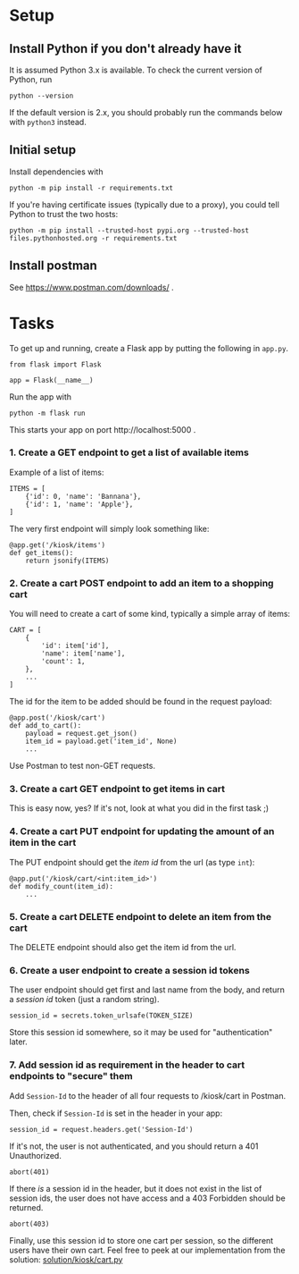 # Setup

## Install Python if you don't already have it

It is assumed Python 3.x is available. To check the current version of Python,
run

```
python --version
```

If the default version is 2.x, you should probably run the commands below with
`python3` instead.

## Initial setup

Install dependencies with

```
python -m pip install -r requirements.txt
```

If you're having certificate issues (typically due to a proxy), you could tell
Python to trust the two hosts:

```
python -m pip install --trusted-host pypi.org --trusted-host files.pythonhosted.org -r requirements.txt
```

## Install postman

See https://www.postman.com/downloads/ .

# Tasks

To get up and running, create a Flask app by putting the following in `app.py`.

    from flask import Flask

    app = Flask(__name__)

Run the app with

    python -m flask run

This starts your app on port http://localhost:5000 .

### 1. Create a GET endpoint to get a list of available items

Example of a list of items:

    ITEMS = [
        {'id': 0, 'name': 'Bannana'},
        {'id': 1, 'name': 'Apple'},
    ]

The very first endpoint will simply look something like:

    @app.get('/kiosk/items')
    def get_items():
        return jsonify(ITEMS)

### 2. Create a cart POST endpoint to add an item to a shopping cart

You will need to create a cart of some kind, typically a simple array of items:

    CART = [
        {
            'id': item['id'],
            'name': item['name'],
            'count': 1,
        },
        ...
    ]

The id for the item to be added should be found in the request payload:

    @app.post('/kiosk/cart')
    def add_to_cart():
        payload = request.get_json()
        item_id = payload.get('item_id', None)
        ...

Use Postman to test non-GET requests.

### 3. Create a cart GET endpoint to get items in cart

This is easy now, yes? If it's not, look at what you did in the first task ;)

### 4. Create a cart PUT endpoint for updating the amount of an item in the cart

The PUT endpoint should get the _item id_ from the url (as type `int`):

    @app.put('/kiosk/cart/<int:item_id>')
    def modify_count(item_id):
        ...

### 5. Create a cart DELETE endpoint to delete an item from the cart

The DELETE endpoint should also get the item id from the url.

### 6. Create a user endpoint to create a session id tokens

The user endpoint should get first and last name from the body, and return a
_session id_ token (just a random string).

    session_id = secrets.token_urlsafe(TOKEN_SIZE)

Store this session id somewhere, so it may be used for "authentication" later.

### 7. Add session id as requirement in the header to cart endpoints to "secure" them

Add `Session-Id` to the header of all four requests to /kiosk/cart in Postman.

Then, check if `Session-Id` is set in the header in your app:

    session_id = request.headers.get('Session-Id')

If it's not, the user is not authenticated, and you should return a 401
Unauthorized.

    abort(401)

If there _is_ a session id in the header, but it does not exist in the list of
session ids, the user does not have access and a 403 Forbidden should be
returned.

    abort(403)

Finally, use this session id to store one cart per session, so the different
users have their own cart.  Feel free to peek at our implementation from the
solution: [solution/kiosk/cart.py](https://github.com/Itera/api-testing-2022/blob/main/solution/kiosk/carts.py)
